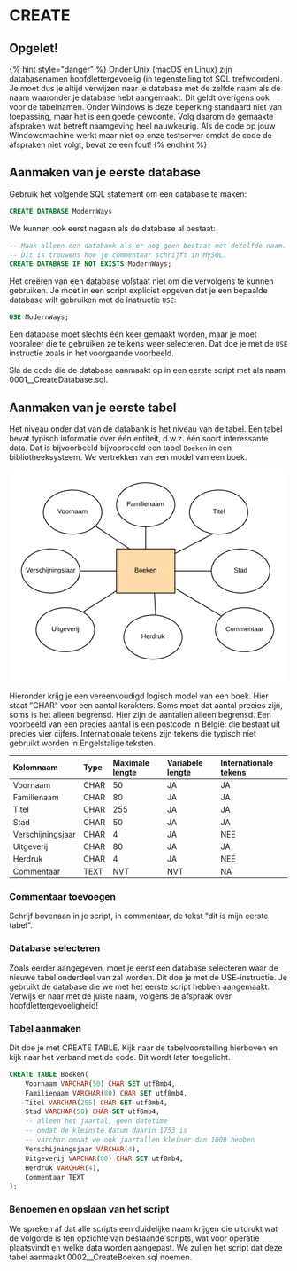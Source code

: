 # CREATE

## Opgelet!

{% hint style="danger" %}
Onder Unix \(macOS en Linux\) zijn databasenamen hoofdlettergevoelig \(in tegenstelling tot SQL trefwoorden\). Je moet dus je altijd verwijzen naar je database met de zelfde naam als de naam waaronder je database hebt aangemaakt. Dit geldt overigens ook voor de tabelnamen. Onder Windows is deze beperking standaard niet van toepassing, maar het is een goede gewoonte. Volg daarom de gemaakte afspraken wat betreft naamgeving heel nauwkeurig. Als de code op jouw Windowsmachine werkt maar niet op onze testserver omdat de code de afspraken niet volgt, bevat ze een fout!
{% endhint %}

## Aanmaken van je eerste database

Gebruik het volgende SQL statement om een database te maken:

```sql
CREATE DATABASE ModernWays
```

We kunnen ook eerst nagaan als de database al bestaat:

```sql
-- Maak alleen een databank als er nog geen bestaat met dezelfde naam.
-- Dit is trouwens hoe je commentaar schrijft in MySQL.
CREATE DATABASE IF NOT EXISTS ModernWays;
```

Het creëren van een database volstaat niet om die vervolgens te kunnen gebruiken. Je moet in een script expliciet opgeven dat je een bepaalde database wilt gebruiken met de instructie `USE`:

```sql
USE ModernWays;
```

Een database moet slechts één keer gemaakt worden, maar je moet vooraleer die te gebruiken ze telkens weer selecteren. Dat doe je met de `USE` instructie zoals in het voorgaande voorbeeld.

Sla de code die de database aanmaakt op in een eerste script met als naam 0001\_\_CreateDatabase.sql.

## Aanmaken van je eerste tabel

Het niveau onder dat van de databank is het niveau van de tabel. Een tabel bevat typisch informatie over één entiteit, d.w.z. één soort interessante data. Dat is bijvoorbeeld bijvoorbeeld een tabel `Boeken` in een bibliotheeksysteem. We vertrekken van een model van een boek.

![Een boek, voorgesteld als entiteitstype.](../../../.gitbook/assets/erd-boeken.png)

Hieronder krijg je een vereenvoudigd logisch model van een boek. Hier staat "CHAR" voor een aantal karakters. Soms moet dat aantal precies zijn, soms is het alleen begrensd. Hier zijn de aantallen alleen begrensd. Een voorbeeld van een precies aantal is een postcode in België: die bestaat uit precies vier cijfers. Internationale tekens zijn tekens die typisch niet gebruikt worden in Engelstalige teksten.

| Kolomnaam | Type | Maximale lengte | Variabele lengte | Internationale tekens |
| :--- | :--- | :--- | :--- | :--- |
| Voornaam | CHAR | 50 | JA | JA |
| Familienaam | CHAR | 80 | JA | JA |
| Titel | CHAR | 255 | JA | JA |
| Stad | CHAR | 50 | JA | JA |
| Verschijningsjaar | CHAR | 4 | JA | NEE |
| Uitgeverij | CHAR | 80 | JA | JA |
| Herdruk | CHAR | 4 | JA | NEE |
| Commentaar | TEXT | NVT | NVT | NA |

### Commentaar toevoegen

Schrijf bovenaan in je script, in commentaar, de tekst "dit is mijn eerste tabel".

### Database selecteren

Zoals eerder aangegeven, moet je eerst een database selecteren waar de nieuwe tabel onderdeel van zal worden. Dit doe je met de USE-instructie. Je gebruikt de database die we met het eerste script hebben aangemaakt. Verwijs er naar met de juiste naam, volgens de afspraak over hoofdlettergevoeligheid!

### Tabel aanmaken

Dit doe je met CREATE TABLE. Kijk naar de tabelvoorstelling hierboven en kijk naar het verband met de code. Dit wordt later toegelicht.

```sql
CREATE TABLE Boeken(
    Voornaam VARCHAR(50) CHAR SET utf8mb4,
    Familienaam VARCHAR(80) CHAR SET utf8mb4,
    Titel VARCHAR(255) CHAR SET utf8mb4,
    Stad VARCHAR(50) CHAR SET utf8mb4,
    -- alleen het jaartal, geen datetime
    -- omdat de kleinste datum daarin 1753 is
    -- varchar omdat we ook jaartallen kleiner dan 1000 hebben
    Verschijningsjaar VARCHAR(4),
    Uitgeverij VARCHAR(80) CHAR SET utf8mb4,
    Herdruk VARCHAR(4),
    Commentaar TEXT
);
```

### Benoemen en opslaan van het script

We spreken af dat alle scripts een duidelijke naam krijgen die uitdrukt wat de volgorde is ten opzichte van bestaande scripts, wat voor operatie plaatsvindt en welke data worden aangepast. We zullen het script dat deze tabel aanmaakt 0002\_\_CreateBoeken.sql noemen.

